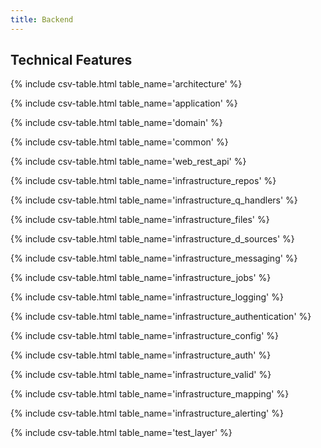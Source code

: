 ```yaml
---
title: Backend
---
```


<h2>Technical Features</h2>

{% include csv-table.html table_name='architecture' %}

{% include csv-table.html table_name='application' %}

{% include csv-table.html table_name='domain' %}

{% include csv-table.html table_name='common' %}

{% include csv-table.html table_name='web_rest_api' %}

{% include csv-table.html table_name='infrastructure_repos' %}

{% include csv-table.html table_name='infrastructure_q_handlers' %}

{% include csv-table.html table_name='infrastructure_files' %}

{% include csv-table.html table_name='infrastructure_d_sources' %}

{% include csv-table.html table_name='infrastructure_messaging' %}

{% include csv-table.html table_name='infrastructure_jobs' %}

{% include csv-table.html table_name='infrastructure_logging' %}

{% include csv-table.html table_name='infrastructure_authentication' %}

{% include csv-table.html table_name='infrastructure_config' %}

{% include csv-table.html table_name='infrastructure_auth' %}

{% include csv-table.html table_name='infrastructure_valid' %}

{% include csv-table.html table_name='infrastructure_mapping' %}

{% include csv-table.html table_name='infrastructure_alerting' %}

{% include csv-table.html table_name='test_layer' %}


